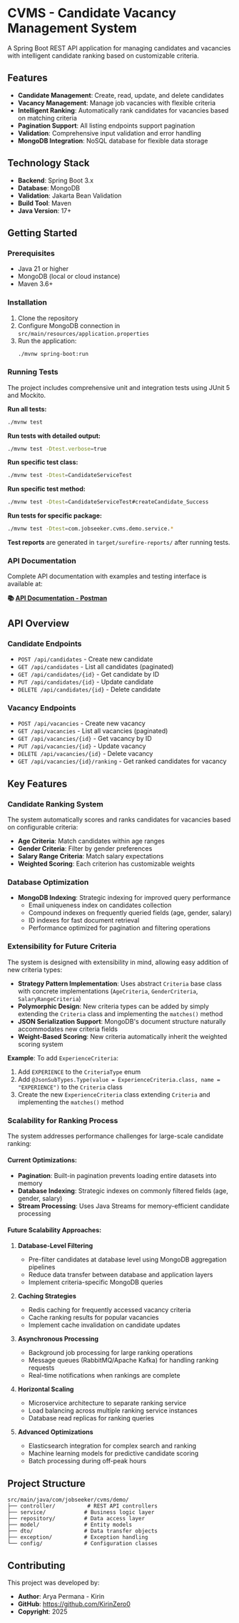 # CVMS - Candidate Vacancy Management System

A Spring Boot REST API application for managing candidates and vacancies with intelligent candidate ranking based on customizable criteria.

## Features

- **Candidate Management**: Create, read, update, and delete candidates
- **Vacancy Management**: Manage job vacancies with flexible criteria
- **Intelligent Ranking**: Automatically rank candidates for vacancies based on matching criteria
- **Pagination Support**: All listing endpoints support pagination
- **Validation**: Comprehensive input validation and error handling
- **MongoDB Integration**: NoSQL database for flexible data storage

## Technology Stack

- **Backend**: Spring Boot 3.x
- **Database**: MongoDB
- **Validation**: Jakarta Bean Validation
- **Build Tool**: Maven
- **Java Version**: 17+

## Getting Started

### Prerequisites

- Java 21 or higher
- MongoDB (local or cloud instance)
- Maven 3.6+

### Installation

1. Clone the repository
2. Configure MongoDB connection in `src/main/resources/application.properties`
3. Run the application:
   ```bash
   ./mvnw spring-boot:run
   ```

### Running Tests

The project includes comprehensive unit and integration tests using JUnit 5 and Mockito.

**Run all tests:**
```bash
./mvnw test
```

**Run tests with detailed output:**
```bash
./mvnw test -Dtest.verbose=true
```

**Run specific test class:**
```bash
./mvnw test -Dtest=CandidateServiceTest
```

**Run specific test method:**
```bash
./mvnw test -Dtest=CandidateServiceTest#createCandidate_Success
```

**Run tests for specific package:**
```bash
./mvnw test -Dtest=com.jobseeker.cvms.demo.service.*
```

**Test reports** are generated in `target/surefire-reports/` after running tests.

### API Documentation

Complete API documentation with examples and testing interface is available at:

**📚 [API Documentation - Postman](https://documenter.getpostman.com/view/38965260/2sB3BLjnZV)**

## API Overview

### Candidate Endpoints
- `POST /api/candidates` - Create new candidate
- `GET /api/candidates` - List all candidates (paginated)
- `GET /api/candidates/{id}` - Get candidate by ID
- `PUT /api/candidates/{id}` - Update candidate
- `DELETE /api/candidates/{id}` - Delete candidate

### Vacancy Endpoints
- `POST /api/vacancies` - Create new vacancy
- `GET /api/vacancies` - List all vacancies (paginated)
- `GET /api/vacancies/{id}` - Get vacancy by ID
- `PUT /api/vacancies/{id}` - Update vacancy
- `DELETE /api/vacancies/{id}` - Delete vacancy
- `GET /api/vacancies/{id}/ranking` - Get ranked candidates for vacancy

## Key Features

### Candidate Ranking System
The system automatically scores and ranks candidates for vacancies based on configurable criteria:
- **Age Criteria**: Match candidates within age ranges
- **Gender Criteria**: Filter by gender preferences
- **Salary Range Criteria**: Match salary expectations
- **Weighted Scoring**: Each criterion has customizable weights

### Database Optimization
- **MongoDB Indexing**: Strategic indexing for improved query performance
  - Email uniqueness index on candidates collection
  - Compound indexes on frequently queried fields (age, gender, salary)
  - ID indexes for fast document retrieval
  - Performance optimized for pagination and filtering operations

### Extensibility for Future Criteria
The system is designed with extensibility in mind, allowing easy addition of new criteria types:

- **Strategy Pattern Implementation**: Uses abstract `Criteria` base class with concrete implementations (`AgeCriteria`, `GenderCriteria`, `SalaryRangeCriteria`)
- **Polymorphic Design**: New criteria types can be added by simply extending the `Criteria` class and implementing the `matches()` method
- **JSON Serialization Support**: MongoDB's document structure naturally accommodates new criteria fields
- **Weight-Based Scoring**: New criteria automatically inherit the weighted scoring system

**Example**: To add `ExperienceCriteria`:
1. Add `EXPERIENCE` to the `CriteriaType` enum
2. Add `@JsonSubTypes.Type(value = ExperienceCriteria.class, name = "EXPERIENCE")` to the `Criteria` class
3. Create the new `ExperienceCriteria` class extending `Criteria` and implementing the `matches()` method

### Scalability for Ranking Process
The system addresses performance challenges for large-scale candidate ranking:

#### Current Optimizations:
- **Pagination**: Built-in pagination prevents loading entire datasets into memory
- **Database Indexing**: Strategic indexes on commonly filtered fields (age, gender, salary)
- **Stream Processing**: Uses Java Streams for memory-efficient candidate processing

#### Future Scalability Approaches:

1. **Database-Level Filtering**
   - Pre-filter candidates at database level using MongoDB aggregation pipelines
   - Reduce data transfer between database and application layers
   - Implement criteria-specific MongoDB queries

2. **Caching Strategies**
   - Redis caching for frequently accessed vacancy criteria
   - Cache ranking results for popular vacancies
   - Implement cache invalidation on candidate updates

3. **Asynchronous Processing**
   - Background job processing for large ranking operations
   - Message queues (RabbitMQ/Apache Kafka) for handling ranking requests
   - Real-time notifications when rankings are complete

4. **Horizontal Scaling**
   - Microservice architecture to separate ranking service
   - Load balancing across multiple ranking service instances
   - Database read replicas for ranking queries

5. **Advanced Optimizations**
   - Elasticsearch integration for complex search and ranking
   - Machine learning models for predictive candidate scoring
   - Batch processing during off-peak hours

## Project Structure

```
src/main/java/com/jobseeker/cvms/demo/
├── controller/          # REST API controllers
├── service/            # Business logic layer
├── repository/         # Data access layer
├── model/              # Entity models
├── dto/                # Data transfer objects
├── exception/          # Exception handling
└── config/             # Configuration classes
```

## Contributing

This project was developed by:
- **Author**: Arya Permana - Kirin
- **GitHub**: https://github.com/KirinZero0
- **Copyright**: 2025
